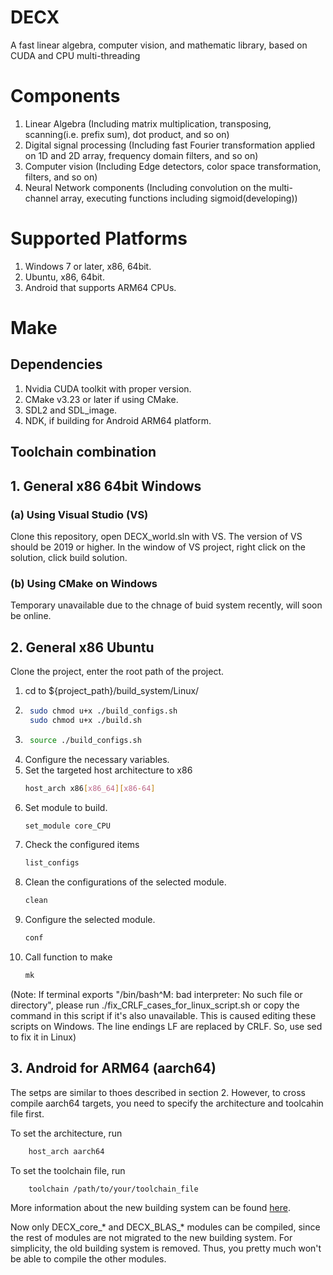 # DECX
A fast linear algebra, computer vision, and mathematic library, based on CUDA and CPU multi-threading

# Components
1. Linear Algebra (Including matrix multiplication, transposing, scanning(i.e. prefix sum), dot product, and so on)
2. Digital signal processing (Including fast Fourier transformation applied on 1D and 2D array, frequency domain filters, and so on)
3. Computer vision (Including Edge detectors, color space transformation, filters, and so on)
4. Neural Network components (Including convolution on the multi-channel array, executing functions including sigmoid(developing))

# Supported Platforms
1. Windows 7 or later, x86, 64bit.
2. Ubuntu, x86, 64bit.
3. Android that supports ARM64 CPUs.


# Make
## Dependencies
1. Nvidia CUDA toolkit with proper version.
2. CMake v3.23 or later if using CMake.
3. SDL2 and SDL_image.
4. NDK, if building for Android ARM64 platform.

## Toolchain combination

## 1. General x86 64bit Windows
### (a) Using Visual Studio (VS)
Clone this repository, open DECX_world.sln with VS. The version of VS should be 2019 or higher. In the window of VS project, right click on the solution, click build solution.

### (b) Using CMake on Windows
Temporary unavailable due to the chnage of buid system recently, will soon be online.

## 2. General x86 Ubuntu
Clone the project, enter the root path of the project. 
1. cd to ${project\_path}/build_system/Linux/
2. ```bash 
    sudo chmod u+x ./build_configs.sh
    sudo chmod u+x ./build.sh
3. ```bash
    source ./build_configs.sh
4. Configure the necessary variables.
5. Set the targeted host architecture to x86
    ```bash
    host_arch x86[x86_64][x86-64]
6. Set module to build.
    ```bash 
    set_module core_CPU
7. Check the configured items
    ```bash
    list_configs
8. Clean the configurations of the selected module.
    ```bash
    clean
9. Configure the selected module.
    ```bash
    conf
10. Call function to make
    ```bash
    mk

(Note: If terminal exports "/bin/bash^M: bad interpreter: No such file or directory", please run ./fix_CRLF_cases_for_linux_script.sh or copy the command in this script if it's also unavailable. This is caused editing these scripts on Windows. The line endings LF are replaced by CRLF. So, use sed to fix it in Linux)

## 3. Android for ARM64 (aarch64)
The setps are similar to thoes described in section 2. However, to cross compile aarch64 targets, you need to specify the architecture and toolcahin file first. 

To set the architecture, run 
```bash
    host_arch aarch64
```
To set the toolchain file, run
```bash
    toolchain /path/to/your/toolchain_file
```

More information about the new building system can be found [here](https://github.com/param0037/DECX/tree/dev_DECX/build_system/readme.md).

Now only DECX_core_* and DECX_BLAS_* modules can be compiled, since the rest of modules are not migrated to the new building system. For simplicity, the old building system is removed. Thus, you pretty much won't be able to compile the other modules.